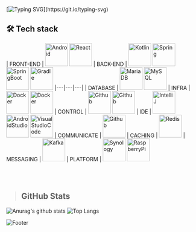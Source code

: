 [![Typing SVG](https://readme-typing-svg.demolab.com?font=Permanent+Marker&size=40&duration=3500&pause=1000&width=500&height=70&lines=%EB%B0%B1%EC%97%94%EB%93%9C+%EA%B0%9C%EB%B0%9C%EC%9E%90+%EA%B0%95%EB%B3%B4%EA%B7%A0%EC%9E%85%EB%8B%88%EB%8B%A4.)](https://git.io/typing-svg)

## 🛠️ Tech stack
| FRONT-END | <img src="https://kangbokyun.github.io/tech-stack-repo/icon/svg/android/android.svg" alt="Android" width="60" height="60"> <img src="https://kangbokyun.github.io/tech-stack-repo/icon/svg/react/react.svg" alt="React" width="60" height="60"> | BACK-END | <img src="https://kangbokyun.github.io/tech-stack-repo/icon/svg/kotlin/kotlin.svg" alt="Kotlin" width="60" height="60"> <img src="https://kangbokyun.github.io/tech-stack-repo/icon/svg/spring/spring.svg" alt="Spring" width="60" height="60"> <img src="https://kangbokyun.github.io/tech-stack-repo/icon/svg/spring/spring-boot.svg" alt="SpringBoot" width="60" height="60"> <img src="https://kangbokyun.github.io/tech-stack-repo/icon/svg/gradle/gradle.svg" alt="Gradle" width="60" height="60">
|---|---|---|
| DATABASE | <img src="https://kangbokyun.github.io/tech-stack-repo/icon/svg/database/maria/mariadb.svg" alt="MariaDB" width="60" height="60"> <img src="https://kangbokyun.github.io/tech-stack-repo/icon/svg/database/mysql/mysql.svg" alt="MySQL" width="60" height="60"> 
| INFRA | <img src="https://kangbokyun.github.io/tech-stack-repo/icon/svg/docker/docker.svg" alt="Docker" width="60" height="60"> <img src="https://kangbokyun.github.io/tech-stack-repo/icon/svg/nginx/nginx.svg" alt="Docker" width="60" height="60"> | CONTROL | <img src="https://kangbokyun.github.io/tech-stack-repo/icon/svg/github/github.svg" alt="Github" width="60" height="60"> <img src="https://kangbokyun.github.io/tech-stack-repo/icon/svg/notion/notion.svg" alt="Github" width="60" height="60"> | IDE | <img src="https://kangbokyun.github.io/tech-stack-repo/icon/svg/intelliJ/intellij.svg" alt="IntelliJ" width="60" height="60"> <img src="https://kangbokyun.github.io/tech-stack-repo/icon/svg/android-studio/android-studio.svg" alt="AndroidStudio" width="60" height="60"> <img src="https://kangbokyun.github.io/tech-stack-repo/icon/svg/visual-studio-code/visual-studio-code.svg" alt="VisualStudioCode" width="60" height="60"> 
| COMMUNICATE | <img src="https://kangbokyun.github.io/tech-stack-repo/icon/svg/slack/slack.svg" alt="Github" width="60" height="60"> | CACHING | <img src="https://kangbokyun.github.io/tech-stack-repo/icon/svg/database/redis/redis.svg" alt="Redis" width="60" height="60"> | MESSAGING | <img src="https://kangbokyun.github.io/tech-stack-repo/icon/svg/kafka/kafka.svg" alt="Kafka" width="60" height="60"> 
| PLATFORM | <img src="https://kangbokyun.github.io/tech-stack-repo/icon/svg/synology/synology.svg" alt="Synology" width="60" height="60"> <img src="https://kangbokyun.github.io/tech-stack-repo/icon/svg/raspberry-pi/raspberry-pi.svg" alt="RaspberryPi" width="60" height="60">

<br  />
<br />

> GitHub Stats
> ---
![Anurag's github stats](https://github-readme-stats.vercel.app/api?username=kangbokyun&show_icons=true&theme=tokyonight)
![Top Langs](https://github-readme-stats.vercel.app/api/top-langs/?username=kangbokyun&layout=compact&theme=tokyonight) 

![Footer](https://capsule-render.vercel.app/api?type=waving&color=auto&height=200&section=footer)

